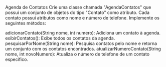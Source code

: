 Agenda de Contatos
Crie uma classe chamada "AgendaContatos" que possui um conjunto de objetos do tipo "Contato" como atributo. Cada contato possui atributos como nome e número de telefone. Implemente os seguintes métodos:

adicionarContato(String nome, int numero): Adiciona um contato à agenda.
exibirContatos(): Exibe todos os contatos da agenda.
pesquisarPorNome(String nome): Pesquisa contatos pelo nome e retorna um conjunto com os contatos encontrados.
atualizarNumeroContato(String nome, int novoNumero): Atualiza o número de telefone de um contato específico.